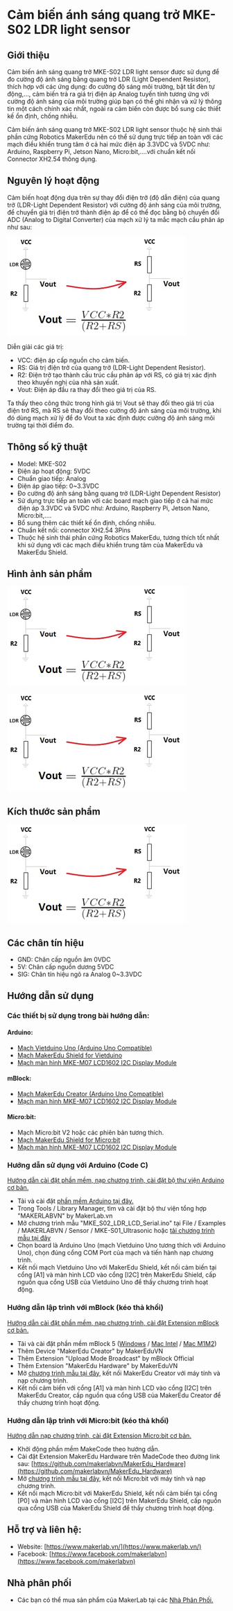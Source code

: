 # Cảm biến ánh sáng quang trở MKE-S02 LDR light sensor

## Giới thiệu

Cảm biến ánh sáng quang trở MKE-S02 LDR light sensor được sử dụng để đo cường độ ánh sáng bằng quang trở LDR (Light Dependent Resistor), thích hợp với các ứng dụng: đo cường độ sáng môi trường, bật tắt đèn tự động,..., cảm biến trả ra giá trị điện áp Analog tuyến tính tương ứng với cường độ ánh sáng của môi trường giúp bạn có thể ghi nhận và xử lý thông tin một cách chính xác nhất, ngoài ra cảm biến còn được bổ sung các thiết kế ổn định, chống nhiễu. 

Cảm biến ánh sáng quang trở MKE-S02 LDR light sensor thuộc hệ sinh thái phần cứng Robotics MakerEdu nên có thể sử dụng trực tiếp an toàn với các mạch điều khiển trung tâm ở cả hai mức điện áp 3.3VDC và 5VDC như: Arduino, Raspberry Pi, Jetson Nano, Micro:bit,....với chuẩn kết nối Connector XH2.54 thông dụng.

## Nguyên lý hoạt động

Cảm biến hoạt động dựa trên sự thay đổi điện trở (độ dẫn điện) của quang trở (LDR-Light Dependent Resistor) với cường độ ánh sáng của môi trường, để chuyển giá trị điện trở thành điện áp để có thể đọc bằng bộ chuyển đổi ADC (Analog to Digital Converter) của mạch xử lý ta mắc mạch cầu phân áp như sau:

![MKE_S02_LDR](/image/MKE_S02_LDR_1.jpg)

Diễn giải các giá trị:

- VCC: điện áp cấp nguồn cho cảm biến.
- RS: Giá trị điện trở của quang trở (LDR-Light Dependent Resistor).
- R2: Điện trở tạo thành cấu trúc cầu phân áp với RS, có giá trị xác định theo khuyến nghị của nhà sản xuất.
- Vout: Điện áp đầu ra thay đổi theo giá trị của RS.

Ta thấy theo công thức trong hình giá trị Vout sẽ thay đổi theo giá trị của điện trở RS, mà RS sẽ thay đổi theo cường độ ánh sáng của môi trường, khi đó dùng mạch xử lý để đo Vout ta xác định được cường độ ánh sáng môi trường tại thời điểm đo. 

## Thông số kỹ thuật

- Model: MKE-S02
- Điện áp hoạt động: 5VDC
- Chuẩn giao tiếp: Analog
- Điện áp giao tiếp: 0~3.3VDC
- Đo cường độ ánh sáng bằng quang trở (LDR-Light Dependent Resistor)
- Sử dụng trực tiếp an toàn với các board mạch giao tiếp ở cả hai mức điện áp 3.3VDC và 5VDC như: Arduino, Raspberry Pi, Jetson Nano, Micro:bit,....
- Bổ sung thêm các thiết kế ổn định, chống nhiễu.
- Chuẩn kết nối: connector XH2.54 3Pins
- Thuộc hệ sinh thái phần cứng Robotics MakerEdu, tương thích tốt nhất khi sử dụng với các mạch điều khiển trung tâm của MakerEdu và MakerEdu Shield.

## Hình ảnh sản phẩm

![MKE_S02_LDR](/image/MKE_S02_LDR_1.jpg)

![MKE_S02_LDR](/image/MKE_S02_LDR_1.jpg)

## Kích thước sản phẩm

![MKE_S02_LDR](/image/MKE_S02_LDR_1.jpg)

## Các chân tín hiệu

- GND: Chân cấp nguồn âm 0VDC
- 5V: Chân cấp nguồn dương 5VDC
- SIG: Chân tín hiệu ngõ ra Analog 0~3.3VDC

## Hướng dẫn sử dụng

### Các thiết bị sử dụng trong bài hướng dẫn:

#### Arduino:
- [Mạch Vietduino Uno (Arduino Uno Compatible)](https://www.makerlab.vn/vuno)
- [Mạch MakerEdu Shield for Vietduino](https://www.makerlab.vn/vietduinosd)
- [Mạch màn hình MKE-M07 LCD1602 I2C Display Module](https://www.makerlab.vn/mkem07)

#### mBlock:

- [Mạch MakerEdu Creator (Arduino Uno Compatible)](https://www.makerlab.vn/creator)
- [Mạch màn hình MKE-M07 LCD1602 I2C Display Module](https://www.makerlab.vn/mkem07)

#### Micro:bit:

- Mạch Micro:bit V2 hoặc các phiên bản tương thích.
- [Mạch MakerEdu Shield for Micro:bit](https://www.makerlab.vn/microbitsd)
- [Mạch màn hình MKE-M07 LCD1602 I2C Display Module](https://www.makerlab.vn/mkem07)

### Hướng dẫn sử dụng với Arduino (Code C)
[Hướng dẫn cài đặt phần mềm, nạp chương trình, cài đặt bộ thư viện Arduino cơ bản.](https://github.com/makerlabvn/Arduino-Vietduino)
- Tải và cài đặt [phần mềm Arduino tại đây.](https://www.arduino.cc/en/software)
- Trong Tools / Library Manager, tìm và cài đặt bộ thư viện tổng hợp "MAKERLABVN" by MakerLab.vn
- Mở chương trình mẫu "MKE_S02_LDR_LCD_Serial.ino" tại File / Examples / MAKERLABVN / Sensor / MKE-S01_Ultrasonic hoặc [tải chương trình mẫu tại đây](/arduino)
- Chọn board là Arduino Uno (mạch Vietduino Uno tương thích với Arduino Uno), chọn đúng cổng COM Port của mạch và tiến hành nạp chương trình.
- Kết nối mạch Vietduino Uno với MakerEdu Shield, kết nối cảm biến tại cổng [A1] và màn hình LCD vào cổng [I2C] trên MakerEdu Shield, cấp nguồn qua cổng USB của Vietduino Uno để thấy chương trình hoạt động.

### Hướng dẫn lập trình với mBlock (kéo thả khối)
[Hướng dẫn cài đặt phần mềm, nạp chương trình, cài đặt Extension mBlock cơ bản.](https://github.com/makerlabvn/mBlock-MakerEdu-Creator)
- Tải và cài đặt phần mềm mBlock 5 ([Windows](https://www.mediafire.com/file/ma55iajd7glwmbo/%255BMakerLab.vn%255D_mBlock_V5.4.3_for_Windows.zip/file) / [Mac Intel](https://www.mediafire.com/file/pjfngy6d7ktb55f/%255BMakerLab.vn%255D_mBlock_V5.4.3_for_Mac_Intel.zip/file) / [Mac M1M2](https://www.mediafire.com/file/mfdkgpgnpa7uv2s/%255BMakerLab.vn%255D_mBlock_V5.4.3_for_Mac_M1M2.zip/file))
- Thêm Device "MakerEdu Creator" by MakerEduVN
- Thêm Extension "Upload Mode Broadcast" by mBlock Official
- Thêm Extension "MakerEdu Hardware" by MakerEduVN
- Mở [chương trình mẫu tại đây](/mBlock5), kết nối MakerEdu Creator với máy tính và nạp chương trình.
- Kết nối cảm biến với cổng [A1] và màn hình LCD vào cổng [I2C] trên MakerEdu Creator, cấp nguồn qua cổng USB của MakerEdu Creator để thấy chương trình hoạt động.


### Hướng dẫn lập trình với Micro:bit (kéo thả khối)
[Hướng dẫn nạp chương trình, cài đặt Extension Micro:bit cơ bản.](https://github.com/makerlabvn/MakeCode-microbit)
- Khởi động phần mềm MakeCode theo hướng dẫn.
- Cài đặt Extension MakerEdu Hardware trên MadeCode theo đường link sau: [https://github.com/makerlabvn/MakerEdu_Hardware](https://github.com/makerlabvn/MakerEdu_Hardware)
- Mở [chương trình mẫu tại đây](/microbit), kết nối Micro:bit với máy tính và nạp chương trình.
- Kết nối mạch Micro:bit với MakerEdu Shield, kết nối cảm biến tại cổng [P0] và màn hình LCD vào cổng [I2C] trên MakerEdu Shield, cấp nguồn qua cổng USB của MakerEdu Shield để thấy chương trình hoạt động.

## Hỗ trợ và liên hệ:

- Website: [https://www.makerlab.vn/](https://www.makerlab.vn/)
- Facebook: [https://www.facebook.com/makerlabvn](https://www.facebook.com/makerlabvn)

## Nhà phân phối

- Các bạn có thể mua sản phẩm của MakerLab tại các [Nhà Phân Phối.](https://www.makerlab.vn/distributor/)
